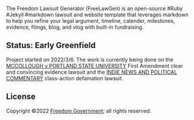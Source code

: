 The Freedom Lawsuit Generator (FreeLawGen) is an open-source #Ruby #Jekyll #markdown lawsuit and website template that leverages markdown to help you refine your legal argument, timeline, calender, milestones, evidence, filings, blog, and vlog with built-in fundraising.

## Status: Early Greenfield

Project started on 2022/3/6. The work is currently being done on the [MCCOLLOUGH v PORTLAND STATE UNIVERSITY](https://github.com/FreedomGovernment/McColloughVPortlandStateUniversity) First Amendment clear and convincing evidence lawsuit and the [INDIE NEWS AND POLITICAL COMMENTARY](https://github.com/FreedomGovernment/INPCVBigTech) class-action defamation lawsuit.

## License

Copyright ©2022 [Freedom Government](https://github.com/FreedomGovernment); all rights reserved.
